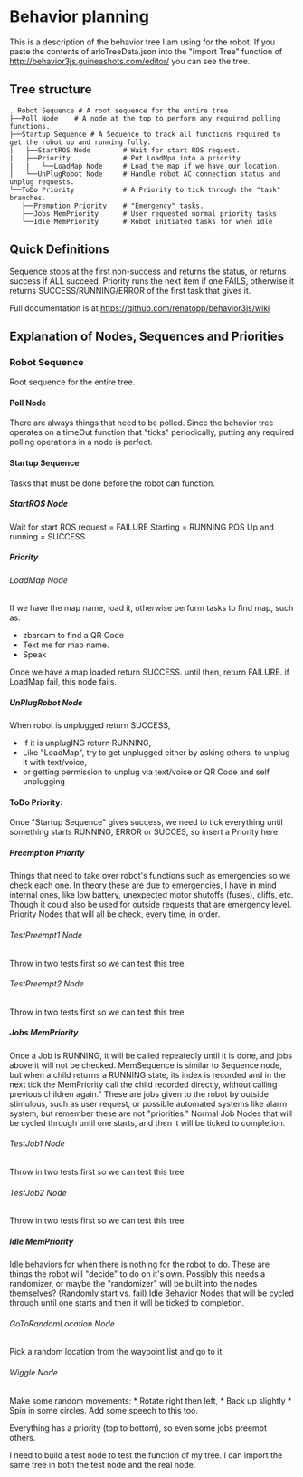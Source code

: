# Behavior planning #

This is a description of the behavior tree I am using for the robot.
If you paste the contents of arloTreeData.json into the "Import Tree"
function of http://behavior3js.guineashots.com/editor/ you can see
the tree.

## Tree structure ##

    . Robot Sequence # A root sequence for the entire tree
    ├──Poll Node    # A node at the top to perform any required polling functions.
    ├──Startup Sequence # A Sequence to track all functions required to get the robot up and running fully.
    |   ├──StartROS Node        # Wait for start ROS request.
    |   ├──Priority             # Put LoadMpa into a priority
    |   |   └──LoadMap Node     # Load the map if we have our location.
    |   └──UnPlugRobot Node     # Handle robot AC connection status and unplug requests.
    └──ToDo Priority            # A Priority to tick through the "task" branches.
       ├──Premption Priority    # "Emergency" tasks.
       ├──Jobs MemPriority      # User requested normal priority tasks
       └──Idle MemPriority      # Robot initiated tasks for when idle

## Quick Definitions ##

Sequence stops at the first non-success and returns the status,
or returns success if ALL succeed.
Priority runs the next item if one FAILS,
otherwise it returns SUCCESS/RUNNING/ERROR of the first task that gives it.

Full documentation is at https://github.com/renatopp/behavior3js/wiki

## Explanation of Nodes, Sequences and Priorities ##

### Robot Sequence
Root sequence for the entire tree.

#### Poll Node
There are always things that need to be polled. Since the behavior tree operates on a timeOut function that "ticks" periodically,
putting any required polling operations in a node is perfect.

#### Startup Sequence
Tasks that must be done before the robot can function.

##### StartROS Node
Wait for start ROS request = FAILURE
                Starting = RUNNING
                ROS Up and running = SUCCESS

##### Priority
###### LoadMap Node
If we have the map name, load it, otherwise perform tasks to find map, such as:
- zbarcam to find a QR Code
- Text me for map name.
- Speak

Once we have a map loaded return SUCCESS.
until then, return FAILURE.
if LoadMap fail, this node fails.

##### UnPlugRobot Node
When robot is unplugged return SUCCESS,
- If it is unplugING return RUNNING,
- Like "LoadMap", try to get unplugged either by asking others, to unplug it with text/voice,
- or getting permission to unplug via text/voice or QR Code and self unplugging

#### ToDo Priority:
Once "Startup Sequence" gives success, we need to tick everything until something starts RUNNING, ERROR or SUCCES, so insert a Priority here.
##### Preemption Priority
Things that need to take over robot's functions such as emergencies so we check each one.
In theory these are due to emergencies,
I have in mind internal ones, like low battery, unexpected motor shutoffs (fuses), cliffs, etc.
Though it could also be used for outside requests that are emergency level.
Priority Nodes that will all be check, every time, in order.
###### TestPreempt1 Node
Throw in two tests first so we can test this tree.
###### TestPreempt2 Node
Throw in two tests first so we can test this tree.

##### Jobs MemPriority
Once a Job is RUNNING, it will be called repeatedly until it is done, and jobs above it will not be checked.
MemSequence is similar to Sequence node, but when a child returns a RUNNING state, its index is recorded and in the next tick the MemPriority call the child recorded directly, without calling previous children again."
These are jobs given to the robot by outside stimulous, such as user request, or possible automated systems like alarm system, but remember these are not "priorities."
Normal Job Nodes that will be cycled through until one starts, and then it will be ticked to completion.
###### TestJob1 Node
Throw in two tests first so we can test this tree.
###### TestJob2 Node
Throw in two tests first so we can test this tree.

##### Idle MemPriority
Idle behaviors for when there is nothing for the robot to do. These are things the robot will "decide" to do on it's own. Possibly this needs a randomizer, or maybe the "randomizer" will be built into the nodes themselves? (Randomly start vs. fail)
Idle Behavior Nodes that will be cycled through until one starts and then it will be ticked to completion.
###### GoToRandomLocation Node
Pick a random location from the waypoint list and go to it.
###### Wiggle Node
Make some random movements:
    * Rotate right then left,
    * Back up slightly
    * Spin in some circles.
Add some speech to this too.

Everything has a priority (top to bottom), so even some jobs preempt others.

I need to build a test node to test the function of my tree.
I can import the same tree in both the test node and the real node.
